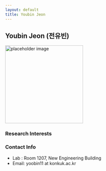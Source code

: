 ```yaml
---
layout: default
title: Youbin Jeon
---
```


## Youbin Jeon (전유빈)
<img src="{{ site.baseurl }}/assets/img/profile/profile_placeholder.jpg" alt="placeholder image" style="width: 250px; height: 250px;" >

### Research Interests


### Contact Info
* Lab : Room 1207, New Engineering Building
* Email: yoobin11 at konkuk.ac.kr